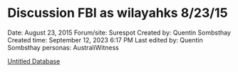 # Discussion FBI as wilayahks 8/23/15

Date: August 23, 2015
Forum/site: Surespot
Created by: Quentin Sombsthay
Created time: September 12, 2023 6:17 PM
Last edited by: Quentin Sombsthay
personas: AustraliWitness

[Untitled Database](Discussion%20FBI%20as%20wilayahks%208%2023%2015%2011647c49f5c14a83b00465766a1f3522/Untitled%20Database%2084e7f719242a4c0e9ca1aa214527c50b.csv)